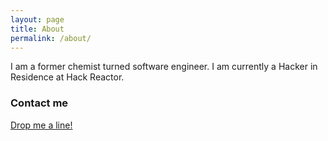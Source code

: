 ```yaml
---
layout: page
title: About
permalink: /about/
---
```


I am a former chemist turned software engineer. I am currently a Hacker in Residence at Hack Reactor. 



### Contact me

[Drop me a line!](mailto:me@mikedoescoding.com)
